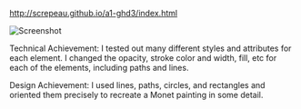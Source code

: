 http://screpeau.github.io/a1-ghd3/index.html

![Screenshot](https://github.com/screpeau/a1-ghd3/blob/master/Capture.PNG?raw=true "Screenshot")

Technical Achievement: I tested out many different styles and attributes for each element. I changed the opacity, stroke color and width, fill, etc for each of the elements, including paths and lines.

Design Achievement: I used lines, paths, circles, and rectangles and oriented them precisely to recreate a Monet painting in some detail.